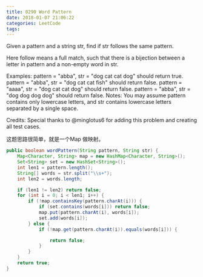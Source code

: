 ```yaml
---
title: 0290 Word Pattern
date: 2018-01-07 21:06:22
categories: LeetCode
tags:
---
```


Given a pattern and a string str, find if str follows the same pattern.

Here follow means a full match, such that there is a bijection between a letter in pattern and a non-empty word in str.

Examples:
pattern = "abba", str = "dog cat cat dog" should return true.
pattern = "abba", str = "dog cat cat fish" should return false.
pattern = "aaaa", str = "dog cat cat dog" should return false.
pattern = "abba", str = "dog dog dog dog" should return false.
Notes:
You may assume pattern contains only lowercase letters, and str contains lowercase letters separated by a single space.

Credits:
Special thanks to @minglotus6 for adding this problem and creating all test cases.



这题思路很简单，就是一个Map 做映射。


```java
public boolean wordPattern(String pattern, String str) {
    Map<Character, String> map = new HashMap<Character, String>();
    Set<String> set = new HashSet<String>();
    int len1 = pattern.length();
    String[] words = str.split("\\s+");
    int len2 = words.length;

    if (len1 != len2) return false;
    for (int i = 0; i < len1; i++) {
        if (!map.containsKey(pattern.charAt(i))) {
            if (set.contains(words[i])) return false; 
            map.put(pattern.charAt(i), words[i]);
            set.add(words[i]);
        } else {
            if (!map.get(pattern.charAt(i)).equals(words[i])) {

                return false;
            }
        }
    }
    return true;
}
```

